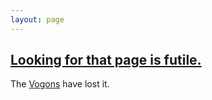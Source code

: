 ```yaml
---
layout: page
---
```


<h2> <a href="#" class="no-link">
Looking for that page is futile.
</a>
</h2>


The [Vogons][vogons-wiki] have lost it.

[vogons-wiki]: http://en.wikipedia.org/wiki/Vogon
